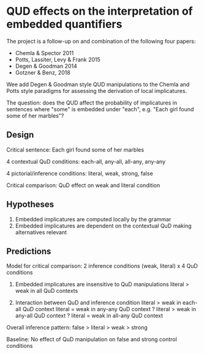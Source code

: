 # QUD effects on the interpretation of embedded quantifiers

The project is a follow-up on and combination of the following four papers:

- Chemla & Spector 2011
- Potts, Lassiter, Levy & Frank 2015
- Degen & Goodman 2014 
- Gotzner & Benz, 2018

Wee add Degen & Goodman style QUD manipulations to the Chemla and Potts style paradigms for assessing the derivation of local implicatures.

The question: does the QUD affect the probability of implicatures in sentences where "some" is embedded under "each", e.g. "Each girl found some of her marbles"?

## Design

Critical sentence: Each girl found some of her marbles

4 contextual QuD conditions: each-all, any-all, all-any, any-any

4 pictorial/inference conditions: literal, weak, strong, false

Critical comparison: QuD effect on weak and literal condition

## Hypotheses

1. Embedded implicatures are computed locally by the grammar
2. Embedded implicatures are dependent on the contextual QuD making alternatives relevant

## Predictions 

Model for critical comparison: 2 inference conditions (weak, literal) x 4 QuD conditions

1. Embedded implicatures are insensitive to QuD manipulations
literal > weak in all QuD contexts

2. Interaction between QuD and inference condition
literal > weak in each-all QuD context
literal = weak in any-any QuD context
? literal > weak in any-all QuD context
? literal = weak in all-any QuD context

Overall inference pattern: false > literal > weak > strong

Baseline: No effect of QuD manipulation on false and strong control conditions

